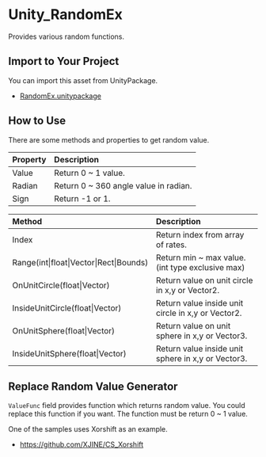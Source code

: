 # Unity_RandomEx

Provides various random functions.

## Import to Your Project

You can import this asset from UnityPackage.

- [RandomEx.unitypackage](https://github.com/XJINE/Unity_RandomEx/blob/master/RandomEx.unitypackage)

## How to Use

There are some methods and properties to get random value.

| Property         | Description                                        |
|:-----------------|:---------------------------------------------------|
| Value            | Return 0 ~ 1 value.                                |
| Radian           | Return 0 ~ 360 angle value in radian.              |
| Sign             | Return -1 or 1.                                    |

| Method                                  | Description                                        |
|:----------------------------------------|:---------------------------------------------------|
| Index                                   | Return index from array of rates.                  |
| Range(int\|float\|Vector\|Rect\|Bounds) | Return min ~ max value. (int type exclusive max)   |
| OnUnitCircle(float\|Vector)             | Return value on unit circle in x,y or Vector2.     |
| InsideUnitCircle(float\|Vector)         | Return value inside unit circle in x,y or Vector2. |
| OnUnitSphere(float\|Vector)             | Return value on unit sphere in x,y or Vector3.     |
| InsideUnitSphere(float\|Vector)         | Return value inside unit sphere in x,y or Vector3. |

## Replace Random Value Generator

``ValueFunc`` field provides function which returns random value.
You could replace this function if you want. The function must be return 0 ~ 1 value.

One of the samples uses Xorshift as an example.

- https://github.com/XJINE/CS_Xorshift